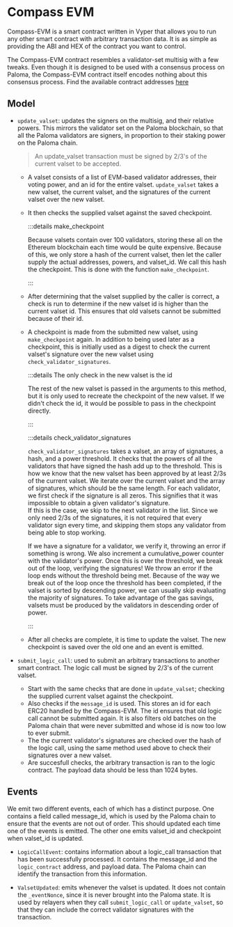 # Compass EVM

Compass-EVM is a smart contract written in Vyper that allows you to run 
any other smart contract with arbitrary transaction data. It is as simple 
as providing the ABI and HEX of the contract you want to control.

The Compass-EVM contract resembles a validator-set multisig with a few 
tweaks. Even though it is designed to be used with a consensus process on Paloma, 
the Compass-EVM contract itself encodes nothing about this consensus process. Find the available contract addresses [here](../../../resources/networks.md)

## Model

- `update_valset`: updates the signers on the multisig, and their relative powers. 
  This mirrors the validator set on the Paloma blockchain, so that all the Paloma 
  validators are signers, in proportion to their staking power on the Paloma chain. 
  > An update_valset transaction must be signed by 2/3's of the current valset to 
  > be accepted.

  * A valset consists of a list of EVM-based validator addresses, their voting 
   power, and an id for the entire valset. `update_valset` takes a new valset, 
   the current valset, and the signatures of the current valset over the new valset.
  * It then checks the supplied valset against the saved checkpoint. 
    
    :::details make_checkpoint

    Because valsets contain over 100 validators, storing these all on the Ethereum blockchain each time would be quite expensive. Because of this, we only store a hash of the current valset, then let the caller supply the actual addresses, powers, and valset_id. We call this hash the checkpoint. This is done with the function `make_checkpoint`.

    :::
  
  * After determining that the valset supplied by the caller is correct, a check is run to determine if the new valset id is higher than the current valset id. This ensures that old valsets cannot be submitted because of their id. 
  * A checkpoint is made from the submitted new valset, using `make_checkpoint` again. In addition to being used later as a checkpoint, this is initially used as a digest to check the current valset's signature over the new valset using `check_validator_signatures`.
   
    :::details The only check in the new valset is the id
    
    The rest of the new valset is passed in the arguments to this method, but it is only used to recreate the checkpoint of the new valset. If we didn't check the id, it would be possible to pass in the checkpoint directly.

    :::

    :::details check_validator_signatures

    `check_validator_signatures` takes a valset, an array of signatures, a hash, and a power threshold. It checks that the powers of all the validators that have signed the hash add 
    up to the threshold. This is how we know that the new valset has been approved by at least 
    2/3s of the current valset. We iterate over the current valset and the array of signatures, 
    which should be the same length. For each validator, we first check if the signature is all 
    zeros. This signifies that it was impossible to obtain a given validator's signature.  
    If this is the case, we skip to the next validator in the list. Since we only need 2/3s 
    of the signatures, it is not required that every validator sign every time, and skipping them stops any validator from being able to stop working.

    If we have a signature for a validator, we verify it, throwing an error if something is wrong. We also increment a cumulative_power counter with the validator's power. Once this is over the threshold, we break out of the loop, verifying the signatures! We throw an error if the loop ends without the threshold being met. Because of the way we break out of the loop once the threshold has been completed, if the valset is sorted by descending power, we can usually skip evaluating the majority of signatures. To take advantage of the gas savings, valsets must be produced by the validators in descending order of power.

    :::
  
  * After all checks are complete, it is time to update the valset. The new checkpoint is saved over the old one and an event is emitted.

- `submit_logic_call`: used to submit an arbitrary transactions to another smart 
  contract. The logic call must be signed by 2/3's of the current valset.
  
  * Start with the same checks that are done in `update_valset`; checking the 
    supplied current valset against the checkpoint.
  * Also checks if the `message_id` is used. This stores an id for each ERC20 handled by the Compass-EVM. The id ensures that old logic call cannot be submitted again. It is also filters old batches on the Paloma chain that were never submitted and whose id is now too low to ever submit.
  * The the current validator's signatures are checked over the hash of the logic call, using the same method used above to check their signatures over a new valset.
  * Are succesfull checks, the arbitrary transaction is ran to the logic contract. The payload data should be less than 1024 bytes.

## Events

We emit two different events, each of which has a distinct purpose. One contains a field called message_id, which is used by the Paloma chain to ensure that the events are not out of order. This should updated each time one of the events is emitted. The other one emits valset_id and checkpoint when valset_id is updated.

- `LogicCallEvent`: contains information about a logic_call transaction that has been successfully processed. It contains the message_id and the `logic_contract` address, and payload data. The Paloma chain can identify the transaction from this information.

- `ValsetUpdated`: emits whenever the valset is updated. It does not contain the `_eventNonce`, since it is never brought into the Paloma state. It is used by relayers when they call `submit_logic_call` or `update_valset`, so that they can include the correct validator signatures with the transaction.

